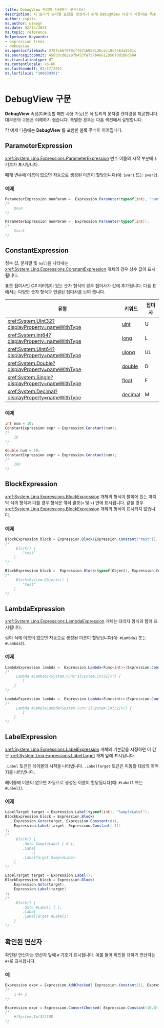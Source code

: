 ```yaml
---
title: DebugView 속성이 사용하는 구문(C#)
description: 식 트리의 문자열 표현을 생성하기 위해 DebugView 속성이 사용하는 특수 구문을 설명합니다.
author: zspitz
ms.author: wiwagn
ms.date: 02/14/2021
ms.topic: reference
helpviewer_keywords:
- expression trees
- debugview
ms.openlocfilehash: 278fc66f9f8cf7671b956126cec10c4464a5b81c
ms.sourcegitcommit: 456b3cd82a87b453fa737b4661295070d1b6d684
ms.translationtype: HT
ms.contentlocale: ko-KR
ms.lasthandoff: 02/17/2021
ms.locfileid: "100639391"
---
```

# <a name="debugview-syntax"></a>**DebugView** 구문

**DebugView** 속성(디버깅할 때만 사용 가능)은 식 트리의 문자열 렌더링을 제공합니다. 대부분의 구문은 이해하기 쉽습니다. 특별한 경우는 다음 섹션에서 설명합니다.

각 예제 다음에는 **DebugView** 를 포함한 블록 주석이 이어집니다.

## <a name="parameterexpression"></a>ParameterExpression

<xref:System.Linq.Expressions.ParameterExpression> 변수 이름의 시작 부분에 `$` 기호가 표시됩니다.

매개 변수에 이름이 없으면 자동으로 생성된 이름이 할당됩니다(예: `$var1` 또는 `$var2`).

### <a name="examples"></a>예제

```csharp
ParameterExpression numParam =  Expression.Parameter(typeof(int), "num");
/*
    $num
*/

ParameterExpression numParam =  Expression.Parameter(typeof(int));
/*
    $var1
*/
```

## <a name="constantexpression"></a>ConstantExpression

정수 값, 문자열 및 `null`을 나타내는 <xref:System.Linq.Expressions.ConstantExpression> 개체의 경우 상수 값이 표시됩니다.

표준 접미사인 C# 리터럴이 있는 숫자 형식의 경우 접미사가 값에 추가됩니다. 다음 표에서는 다양한 숫자 형식과 연결된 접미사를 보여 줍니다.

| 유형 | 키워드 | 접미사 |
|--|--|--|
| <xref:System.UInt32?displayProperty=nameWithType> | [uint](../../../language-reference/builtin-types/integral-numeric-types.md) | U |
| <xref:System.Int64?displayProperty=nameWithType> | [long](../../../language-reference/builtin-types/integral-numeric-types.md) | L |
| <xref:System.UInt64?displayProperty=nameWithType> | [ulong](../../../language-reference/builtin-types/integral-numeric-types.md) | UL |
| <xref:System.Double?displayProperty=nameWithType> | [double](../../../language-reference/builtin-types/floating-point-numeric-types.md) | D |
| <xref:System.Single?displayProperty=nameWithType> | [float](../../../language-reference/builtin-types/floating-point-numeric-types.md) | F |
| <xref:System.Decimal?displayProperty=nameWithType> | [decimal](../../../language-reference/builtin-types/floating-point-numeric-types.md) | M |

### <a name="examples"></a>예제

```csharp
int num = 10;
ConstantExpression expr = Expression.Constant(num);
/*
    10
*/

double num = 10;
ConstantExpression expr = Expression.Constant(num);
/*
    10D
*/
```

## <a name="blockexpression"></a>BlockExpression

<xref:System.Linq.Expressions.BlockExpression> 개체의 형식이 블록에 있는 마지막 식의 형식과 다를 경우 형식은 꺾쇠 괄호(`<` 및 `>`) 안에 표시됩니다. 같을 경우 <xref:System.Linq.Expressions.BlockExpression> 개체의 형식이 표시되지 않습니다.

### <a name="examples"></a>예제

```csharp
BlockExpression block = Expression.Block(Expression.Constant("test"));
/*
    .Block() {
        "test"
    }
*/

BlockExpression block =  Expression.Block(typeof(Object), Expression.Constant("test"));
/*
    .Block<System.Object>() {
        "test"
    }
*/
```

## <a name="lambdaexpression"></a>LambdaExpression

<xref:System.Linq.Expressions.LambdaExpression> 개체는 대리자 형식과 함께 표시됩니다.

람다 식에 이름이 없으면 자동으로 생성된 이름이 할당됩니다(예: `#Lambda1` 또는 `#Lambda2`).

### <a name="examples"></a>예제

```csharp
LambdaExpression lambda =  Expression.Lambda<Func<int>>(Expression.Constant(1));
/*
    .Lambda #Lambda1<System.Func'1[System.Int32]>() {
        1
    }
*/

LambdaExpression lambda =  Expression.Lambda<Func<int>>(Expression.Constant(1), "SampleLambda", null);
/*
    .Lambda #SampleLambda<System.Func'1[System.Int32]>() {
        1
    }
*/
```

## <a name="labelexpression"></a>LabelExpression

<xref:System.Linq.Expressions.LabelExpression> 개체의 기본값을 지정하면 이 값은 <xref:System.Linq.Expressions.LabelTarget> 개체 앞에 표시됩니다.

`.Label` 토큰은 레이블의 시작을 나타냅니다. `.LabelTarget` 토큰은 이동할 대상의 목적지를 나타냅니다.

레이블에 이름이 없으면 자동으로 생성된 이름이 할당됩니다(예: `#Label1` 또는 `#Label2`).

### <a name="examples"></a>예제

```csharp
LabelTarget target = Expression.Label(typeof(int), "SampleLabel");
BlockExpression block = Expression.Block(
    Expression.Goto(target, Expression.Constant(0)),
    Expression.Label(target, Expression.Constant(-1))
);
/*
    .Block() {
        .Goto SampleLabel { 0 };
        .Label
            -1
        .LabelTarget SampleLabel:
    }
*/

LabelTarget target = Expression.Label();
BlockExpression block = Expression.Block(
    Expression.Goto(target),
    Expression.Label(target)
);
/*
    .Block() {
        .Goto #Label1 { };
        .Label
        .LabelTarget #Label1:
    }
*/
```

## <a name="checked-operators"></a>확인된 연산자

확인된 연산자는 연산자 앞에 `#` 기호가 표시됩니다. 예를 들어 확인된 더하기 연산자는 `#+`로 표시됩니다.

### <a name="examples"></a>예

```csharp
Expression expr = Expression.AddChecked( Expression.Constant(1), Expression.Constant(2));
/*
    1 #+ 2
*/

Expression expr = Expression.ConvertChecked( Expression.Constant(10.0), typeof(int));
/*
    #(System.Int32)10D
*/
```
